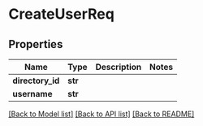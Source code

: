 # CreateUserReq

## Properties
Name | Type | Description | Notes
------------ | ------------- | ------------- | -------------
**directory_id** | **str** |  | 
**username** | **str** |  | 

[[Back to Model list]](../README.md#documentation-for-models) [[Back to API list]](../README.md#documentation-for-api-endpoints) [[Back to README]](../README.md)

